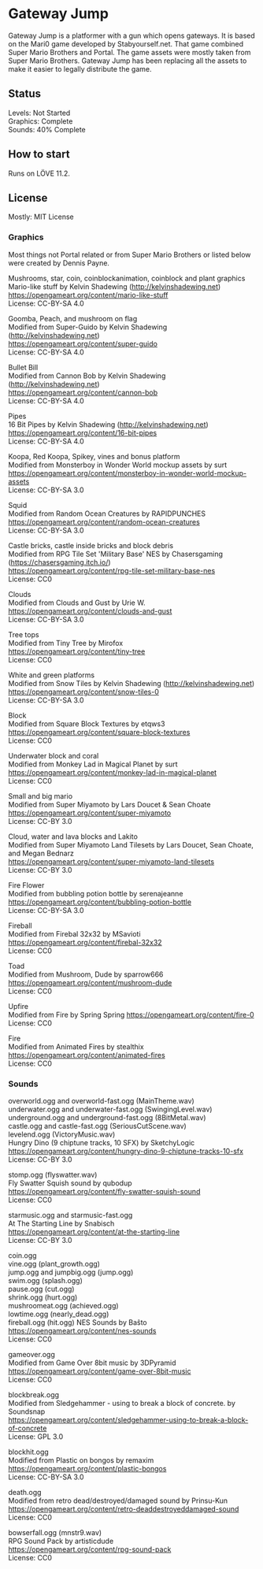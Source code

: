 # Gateway Jump

Gateway Jump is a platformer with a gun which opens gateways. It is based
on the Mari0 game developed by Stabyourself.net. That game combined Super
Mario Brothers and Portal. The game assets were mostly taken from Super
Mario Brothers. Gateway Jump has been replacing all the assets to make
it easier to legally distribute the game.

## Status

Levels: Not Started  
Graphics: Complete  
Sounds: 40% Complete  

## How to start

Runs on LÖVE 11.2.

## License

Mostly: MIT License

### Graphics

Most things not Portal related or from Super Mario Brothers or listed below
were created by Dennis Payne.

Mushrooms, star, coin, coinblockanimation, coinblock and plant graphics  
Mario-like stuff by Kelvin Shadewing (http://kelvinshadewing.net)  
https://opengameart.org/content/mario-like-stuff  
License: CC-BY-SA 4.0

Goomba, Peach, and mushroom on flag  
Modified from Super-Guido by Kelvin Shadewing (http://kelvinshadewing.net)  
https://opengameart.org/content/super-guido  
License: CC-BY-SA 4.0

Bullet Bill  
Modified from Cannon Bob by Kelvin Shadewing (http://kelvinshadewing.net)  
https://opengameart.org/content/cannon-bob  
License: CC-BY-SA 4.0

Pipes  
16 Bit Pipes by Kelvin Shadewing (http://kelvinshadewing.net)  
https://opengameart.org/content/16-bit-pipes  
License: CC-BY-SA 4.0

Koopa, Red Koopa, Spikey, vines and bonus platform  
Modified from Monsterboy in Wonder World mockup assets by surt  
https://opengameart.org/content/monsterboy-in-wonder-world-mockup-assets  
License: CC-BY-SA 3.0

Squid  
Modified from Random Ocean Creatures by RAPIDPUNCHES  
https://opengameart.org/content/random-ocean-creatures  
License: CC-BY-SA 3.0

Castle bricks, castle inside bricks and block debris  
Modified from RPG Tile Set 'Military Base' NES by Chasersgaming (https://chasersgaming.itch.io/)  
https://opengameart.org/content/rpg-tile-set-military-base-nes  
License: CC0

Clouds  
Modified from Clouds and Gust by Urie W.  
https://opengameart.org/content/clouds-and-gust  
License: CC-BY-SA 3.0

Tree tops  
Modified from Tiny Tree by Mirofox  
https://opengameart.org/content/tiny-tree  
License: CC0

White and green platforms  
Modified from Snow Tiles by Kelvin Shadewing (http://kelvinshadewing.net)  
https://opengameart.org/content/snow-tiles-0  
License: CC-BY-SA 3.0

Block  
Modified from Square Block Textures by etqws3  
https://opengameart.org/content/square-block-textures  
License: CC0

Underwater block and coral  
Modified from Monkey Lad in Magical Planet by surt  
https://opengameart.org/content/monkey-lad-in-magical-planet  
License: CC0

Small and big mario  
Modified from Super Miyamoto by Lars Doucet & Sean Choate  
https://opengameart.org/content/super-miyamoto  
License: CC-BY 3.0

Cloud, water and lava blocks and Lakito  
Modified from Super Miyamoto Land Tilesets by Lars Doucet, Sean Choate, and Megan Bednarz  
https://opengameart.org/content/super-miyamoto-land-tilesets  
License: CC-BY 3.0

Fire Flower  
Modified from bubbling potion bottle by serenajeanne  
https://opengameart.org/content/bubbling-potion-bottle  
License: CC-BY-SA 3.0

Fireball  
Modified from Firebal 32x32 by MSavioti  
https://opengameart.org/content/firebal-32x32  
License: CC0

Toad  
Modified from Mushroom, Dude by sparrow666  
https://opengameart.org/content/mushroom-dude  
License: CC0

Upfire  
Modified from Fire by Spring Spring
https://opengameart.org/content/fire-0  
License: CC0

Fire  
Modified from Animated Fires by stealthix  
https://opengameart.org/content/animated-fires  
License: CC0

### Sounds

overworld.ogg and overworld-fast.ogg (MainTheme.wav)  
underwater.ogg and underwater-fast.ogg (SwingingLevel.wav)  
underground.ogg and underground-fast.ogg (8BitMetal.wav)  
castle.ogg and castle-fast.ogg (SeriousCutScene.wav)  
levelend.ogg (VictoryMusic.wav)  
Hungry Dino (9 chiptune tracks, 10 SFX) by SketchyLogic  
https://opengameart.org/content/hungry-dino-9-chiptune-tracks-10-sfx  
License: CC-BY 3.0

stomp.ogg (flyswatter.wav)  
Fly Swatter Squish sound by qubodup  
https://opengameart.org/content/fly-swatter-squish-sound  
License: CC0

starmusic.ogg and starmusic-fast.ogg  
At The Starting Line by Snabisch  
https://opengameart.org/content/at-the-starting-line  
License: CC-BY 3.0

coin.ogg  
vine.ogg (plant_growth.ogg)  
jump.ogg and jumpbig.ogg (jump.ogg)  
swim.ogg (splash.ogg)  
pause.ogg (cut.ogg)  
shrink.ogg (hurt.ogg)  
mushroomeat.ogg (achieved.ogg)  
lowtime.ogg (nearly_dead.ogg)  
fireball.ogg (hit.ogg)
NES Sounds by Baŝto  
https://opengameart.org/content/nes-sounds  
License: CC0

gameover.ogg  
Modified from Game Over 8bit music by 3DPyramid  
https://opengameart.org/content/game-over-8bit-music  
License: CC0

blockbreak.ogg  
Modified from Sledgehammer - using to break a block of concrete. by Soundsnap  
https://opengameart.org/content/sledgehammer-using-to-break-a-block-of-concrete  
License: GPL 3.0

blockhit.ogg  
Modified from Plastic on bongos by remaxim  
https://opengameart.org/content/plastic-bongos  
License: CC-BY-SA 3.0

death.ogg  
Modified from retro dead/destroyed/damaged sound by Prinsu-Kun  
https://opengameart.org/content/retro-deaddestroyeddamaged-sound  
License: CC0

bowserfall.ogg (mnstr9.wav)  
RPG Sound Pack by artisticdude  
https://opengameart.org/content/rpg-sound-pack  
License: CC0
